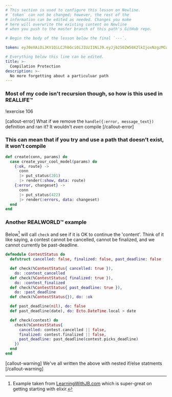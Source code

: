 ```yaml
---
# This section is used to configure this lesson on Newline.
# `token` can not be changed; however, the rest of the
# information can be edited as needed. Changes you make
# here will overwrite the existing content on Newline
# when you push to the master branch of this path's GitHub repo.

# Begin the body of the lesson below the final `---`.

token: eyJ0eXAiOiJKV1QiLCJhbGciOiJIUzI1NiJ9.eyJjb250ZW50X2lkIjoxNzgzMCwiY29udGVudF90eXBlIjoiTGVzc29uIn0.IymEQc_-peEDFy7WegQ_g0TI6uXfKETw76RxRufcn-Y

# Everything below this line can be edited.
title: >-
  Compilation Protection
description: >-
  No more forgetting about a particuluar path
---
```


### Most of my code isn't recursion though, so how is this used in REALLIFE™

!exercise 106

[callout-error]
What if we remove the `handle({:error, message_text})` definition and ran it? It wouldn't _even_ compile
[/callout-error]

### This can mean that if you try and use a path that doesn't exist, it won't compile

```elixir
def create(conn, params) do
  case create_your_cool_model(params) do
    {:ok, route} ->
      conn
      |> put_status(201)
      |> render(:show, data: route)
    {:error, changeset} ->
      conn
      |> put_status(422)
      |> render(:errors, data: changeset)
  end
end
```


### Another REALWORLD™ example

Below[^1] will call `check` and see if it is OK to continue the 'content'. Think of it like saying, a contest cannot be cancelled, cannot be finalized, and we cannot currently be past-deadline.

```elixir
defmodule ContestStatus do
  defstruct cancelled: false, finalized: false, past_deadline: false

  def check(%ContestStatus{ cancelled: true }),
    do: :contest_cancelled
  def check(%ContestStatus{ finalized: true }),
    do: :contest_finalized
  def check(%ContestStatus{ past_deadline: true }),
    do: :past_deadline
  def check(%ContestStatus{}), do: :ok

  def past_deadline(nil), do: false
  def past_deadline(date), do: Ecto.DateTime.local > date

  def check(contest) do
    check(%ContestStatus{
      cancelled: contest.cancelled || false,
      finalized: contest.finalized || false,
      past_deadline: past_deadline(contest.picks_deadline)
    })
  end
end
```

[callout-warning]
We've all written the above with nested if/else statments
[/callout-warning]

[^1]: Example taken from [LearningWithJB.com](http://learningwithjb.com/posts/elixir-is-just-cool-an-example-with-pattern-matching-and-structs) which is super-great on getting starting with elixir.
